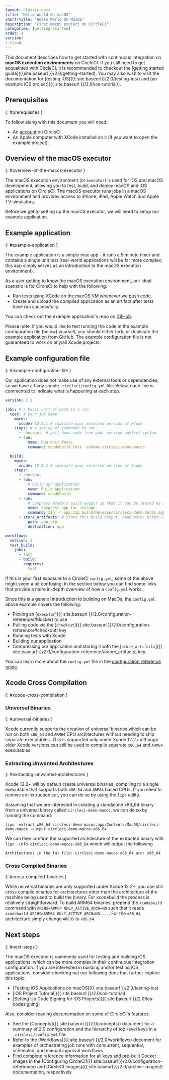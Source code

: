 ```yaml
---
layout: classic-docs
title: "Hello World On macOS"
short-title: "Hello World On MacOS"
description: "First macOS project on CircleCI"
categories: [getting-started]
order: 4
version:
- Cloud
---
```


This document describes how to get started with continuous integration on
**macOS execution environments** on CircleCI. If you still need to get acquainted
with CircleCI, it is recommended to checkout the [getting started
guide]({{site.baseurl }}/2.0/getting-started). You may also wish to visit the
documentation for [testing iOS]({{ site.baseurl}}/2.0/testing-ios/) and [an
example iOS project]({{ site.baseurl }}/2.0/ios-tutorial/).

## Prerequisites
{: #prerequisites }

To follow along with this document you will need:

- An [account](https://circleci.com/signup/) on CircleCI.
- An Apple computer with XCode installed on it (if you want to open the example project).

## Overview of the macOS executor
{: #overview-of-the-macos-executor }

The macOS execution environment (or `executor`) is used for iOS and macOS
development, allowing you to test, build, and deploy macOS and iOS applications on
CircleCI. The macOS executor runs jobs in a macOS environment and provides access to iPhone, iPad, Apple Watch and Apple TV simulators.

Before we get to setting up the macOS executor, we will need to setup our example application.

## Example application
{: #example-application }

The example application is a simple mac app - it runs a 5 minute
timer and contains a single unit test (real-world applications
will be far more complex; this app simply serves as an introduction to the macOS
execution environment).

As a user getting to know the macOS execution environment, our ideal scenario is for CircleCI to help with the following:

- Run tests using XCode on the macOS VM whenever we push code.
- Create and upload the compiled application as an artifact after tests have run successfully.

You can check out the example application's repo on [GitHub](https://github.com/CircleCI-Public/circleci-demo-macos).

Please note, if you would like to test running the code in the example configuration file (below) yourself, you should either fork, or duplicate the example application from GitHub. The example configuration file is not guaranteed to work on any/all Xcode projects.

## Example configuration file
{: #example-configuration-file }

Our application does not make use of any external tools or dependencies, so we
have a fairly simple `.circleci/config.yml` file. Below, each line is commented
to indicate what is happening at each step.

```yaml
version: 2.1

jobs: # a basic unit of work in a run
  test: # your job name
    macos:
      xcode: 12.5.1 # indicate your selected version of Xcode
    steps: # a series of commands to run
      - checkout  # pull down code from your version control system.
      - run:
          name: Run Unit Tests
          command: xcodebuild test -scheme circleci-demo-macos

  build:
    macos:
      xcode: 12.5.1 # indicate your selected version of Xcode
    steps:
      - checkout
      - run:
          # build our application
          name: Build Application
          command: xcodebuild
      - run:
          # compress Xcode's build output so that it can be stored as an artifact
          name: Compress app for storage
          command: zip -r app.zip build/Release/circleci-demo-macos.app
      - store_artifacts: # store this build output. Read more: https://circleci.com/docs/2.0/artifacts/
          path: app.zip
          destination: app

workflows:
  version: 2
  test_build:
    jobs:
      - test
      - build:
        requires:
          test
```

If this is your first exposure to a CircleCI `config.yml`, some of the above
might seem a bit confusing. In the section below you can find some links that
provide a more in-depth overview of how a `config.yml` works.

Since this is a general introduction to building on MacOs, the `config.yml` above example covers the following:

- Picking an [`executor`]({{ site.baseurl }}/2.0/configuration-reference/#docker) to use
- Pulling code via the [`checkout`]({{ site.baseurl }}/2.0/configuration-reference/#checkout) key
- Running tests with Xcode
- Building our application
- Compressing our application and storing it with the [`store_artifacts`]({{
  site.baseurl }}/2.0/configuration-reference/#store_artifacts) key.

You can learn more about the `config.yml` file in the [configuration reference guide]({{site.baseurl}}/2.0/configuration-reference/).

## Xcode Cross Compilation
{: #xcode-cross-compilation }

### Universal Binaries
{: #universal-binaries }

Xcode currently supports the creation of universal
binaries which can be run on both `x86_64` and `ARM64` CPU architectures without
needing to ship separate executables. This is supported only under Xcode 12.2+
although older Xcode versions can still be used to compile separate `x86_64` and
`ARM64` executables.

### Extracting Unwanted Architectures
{: #extracting-unwanted-architectures }

Xcode 12.2+ will by default create universal binaries, compiling to a single
executable that supports both `x86_64` and `ARM64` based CPUs. If you need to remove
an instruction set, you can do so by using the `lipo` utility.

Assuming that we are interested in creating a standalone x86_64 binary from a
universal binary called `circleci-demo-macos`, we can do so by running the
command:

```shell
lipo -extract x86_64 circleci-demo-macos.app/Contents/MacOS/circleci-demo-macos -output circleci-demo-macos-x86_64
```

We can then confirm the supported architecture of the extracted binary with
`lipo -info circleci-demo-macos-x86_64` which will output the following

```
Architectures in the fat file: circleci-demo-macos-x86_64 are: x86_64
```


### Cross Compiled Binaries
{: #cross-compiled-binaries }

While universal binaries are only supported under Xcode 12.2+, you can still
cross compile binaries for architectures other than the architecture of the
machine being used to build the binary. For xcodebuild the process is relatively
straightforward. To build ARM64 binaries, prepend the `xcodebuild` command with
`ARCHS=ARM64 ONLY_ACTIVE_ARCH=NO` such that it reads `xcodebuild ARCHS=ARM64
ONLY_ACTIVE_ARCH=NO ...`. For the `x86_64` architecture simply change `ARCHS` to
`x86_64`.

## Next steps
{: #next-steps }

The macOS executor is commonly used for testing and building iOS applications,
which can be more complex in their continuous integration configuration. If you
are interested in building and/or testing iOS applications, consider checking
out our following docs that further explore this topic:

- [Testing iOS Applications on macOS]({{ site.baseurl }}/2.0/testing-ios)
- [iOS Project Tutorial]({{ site.baseurl }}/2.0/ios-tutorial)
- [Setting Up Code Signing for iOS Projects]({{ site.baseurl }}/2.0/ios-codesigning)

Also, consider reading documentation on some of CircleCI's features:

- See the [Concepts]({{ site.baseurl }}/2.0/concepts/) document for a summary of 2.0 configuration and the hierarchy of top-level keys in a `.circleci/config.yml` file.
- Refer to the [Workflows]({{ site.baseurl }}/2.0/workflows) document for examples of orchestrating job runs with concurrent, sequential, scheduled, and manual approval workflows.
- Find complete reference information for all keys and pre-built Docker images in the [Configuring CircleCI]({{ site.baseurl }}/2.0/configuration-reference/) and [CircleCI Images]({{ site.baseurl }}/2.0/circleci-images/) documentation, respectively.
